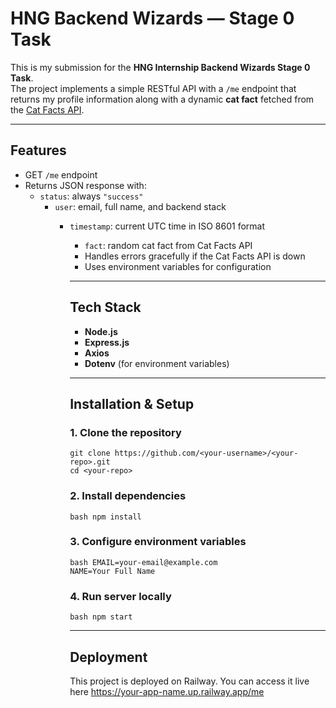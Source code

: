 # HNG Backend Wizards — Stage 0 Task

This is my submission for the **HNG Internship Backend Wizards Stage 0 Task**.  
The project implements a simple RESTful API with a `/me` endpoint that returns my profile information along with a dynamic **cat fact** fetched from the [Cat Facts API](https://catfact.ninja/fact).

---

## Features
- GET `/me` endpoint
- Returns JSON response with:
  - `status`: always `"success"`
    - `user`: email, full name, and backend stack
      - `timestamp`: current UTC time in ISO 8601 format
        - `fact`: random cat fact from Cat Facts API
        - Handles errors gracefully if the Cat Facts API is down
        - Uses environment variables for configuration

        ---

        ## Tech Stack
        - **Node.js**
        - **Express.js**
        - **Axios**
        - **Dotenv** (for environment variables)

        ---

        ##  Installation & Setup

        ### 1. Clone the repository
        ```
        git clone https://github.com/<your-username>/<your-repo>.git
        cd <your-repo>
        ```

        ### 2. Install dependencies 
        ```
        bash npm install 

        ```

        ### 3. Configure environment variables
        ```
        bash EMAIL=your-email@example.com
        NAME=Your Full Name

        ```

        ### 4. Run server locally
        ```
        bash npm start

        ```

        ---

        ## Deployment

         This project is deployed on Railway. You can access it live here
         https://your-app-name.up.railway.app/me
